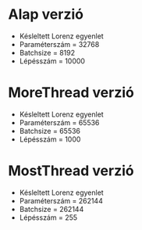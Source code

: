# Alap verzió
* Késleltett Lorenz egyenlet
* Paraméterszám = 32768
* Batchsize = 8192
* Lépésszám = 10000

# MoreThread verzió
* Késleltett Lorenz egyenlet
* Paraméterszám = 65536
* Batchsize = 65536
* Lépésszám = 1000

# MostThread verzió
* Késleltett Lorenz egyenlet
* Paraméterszám = 262144
* Batchsize = 262144
* Lépésszám = 255
